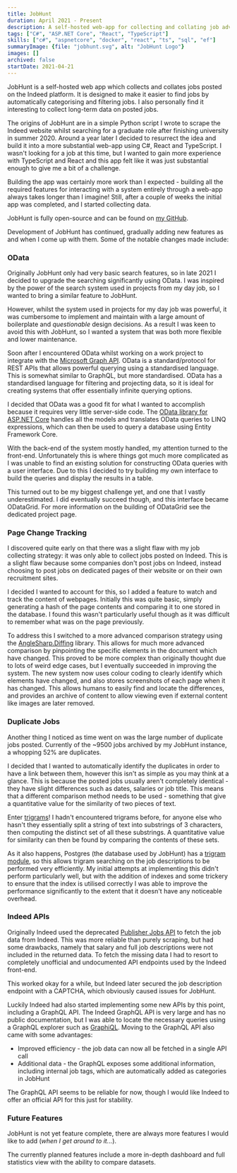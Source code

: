 ```yaml
---
title: JobHunt
duration: April 2021 - Present
description: A self-hosted web-app for collecting and collating job advertisements
tags: ["C#", "ASP.NET Core", "React", "TypeScript"]
skills: ["c#", "aspnetcore", "docker", "react", "ts", "sql", "ef"]
summaryImage: {file: "jobhunt.svg", alt: "JobHunt Logo"}
images: []
archived: false
startDate: 2021-04-21
---
```


JobHunt is a self-hosted web app which collects and collates jobs posted on the Indeed platform. It is designed to make it easier to find jobs by automatically categorising and filtering jobs. I also personally find it interesting to collect long-term data on posted jobs.

The origins of JobHunt are in a simple Python script I wrote to scrape the Indeed website whilst searching for a graduate role after finishing university in summer 2020. Around a year later I decided to resurrect the idea and build it into a more substantial web-app using C#, React and TypeScript. I wasn't looking for a job at this time, but I wanted to gain more experience with TypeScript and React and this app felt like it was just substantial enough to give me a bit of a challenge.

Building the app was certainly more work than I expected - building all the required features for interacting with a system entirely through a web-app always takes longer than I imagine! Still, after a couple of weeks the initial app was completed, and I started collecting data.

JobHunt is fully open-source and can be found on [my GitHub](https://github.com/jamerst/JobHunt).

Development of JobHunt has continued, gradually adding new features as and when I come up with them. Some of the notable changes made include:

### OData
Originally JobHunt only had very basic search features, so in late 2021 I decided to upgrade the searching significantly using OData. I was inspired by the power of the search system used in projects from my day job, so I wanted to bring a similar feature to JobHunt.

However, whilst the system used in projects for my day job was powerful, it was cumbersome to implement and maintain with a large amount of boilerplate and _questionable_ design decisions. As a result I was keen to avoid this with JobHunt, so I wanted a system that was both more flexible and lower maintenance.

Soon after I encountered OData whilst working on a work project to integrate with the [Microsoft Graph API](https://learn.microsoft.com/en-us/graph/). OData is a standard/protocol for REST APIs that allows powerful querying using a standardised language. This is somewhat similar to GraphQL, but more standardised. OData has a standardised language for filtering and projecting data, so it is ideal for creating systems that offer essentially infinite querying options.

I decided that OData was a good fit for what I wanted to accomplish because it requires very little server-side code. The [OData library for ASP.NET Core](https://github.com/OData/AspNetCoreOData) handles all the models and translates OData queries to LINQ expressions, which can then be used to query a database using Entity Framework Core.

With the back-end of the system mostly handled, my attention turned to the front-end. Unfortunately this is where things got much more complicated as I was unable to find an existing solution for constructing OData queries with a user interface. Due to this I decided to try building my own interface to build the queries and display the results in a table.

This turned out to be my biggest challenge yet, and one that I vastly underestimated. I did eventually succeed though, and this interface became ODataGrid. For more information on the building of ODataGrid see the dedicated project page.

### Page Change Tracking
I discovered quite early on that there was a slight flaw with my job collecting strategy: it was only able to collect jobs posted on Indeed. This is a slight flaw because some companies don't post jobs on Indeed, instead choosing to post jobs on dedicated pages of their website or on their own recruitment sites.

I decided I wanted to account for this, so I added a feature to watch and track the content of webpages. Initially this was quite basic, simply generating a hash of the page contents and comparing it to one stored in the database. I found this wasn't particularly useful though as it was difficult to remember what was on the page previously.

To address this I switched to a more advanced comparison strategy using the [AngleSharp.Diffing](https://github.com/AngleSharp/AngleSharp.Diffing) library. This allows for much more advanced comparison by pinpointing the specific elements in the document which have changed. This proved to be more complex than originally thought due to lots of weird edge cases, but I eventually succeeded in improving the system. The new system now uses colour coding to clearly identify which elements have changed, and also stores screenshots of each page when it has changed. This allows humans to easily find and locate the differences, and provides an archive of content to allow viewing even if external content like images are later removed.

### Duplicate Jobs
Another thing I noticed as time went on was the large number of duplicate jobs posted. Currently of the ~9500 jobs archived by my JobHunt instance, a whopping 52% are duplicates.

I decided that I wanted to automatically identify the duplicates in order to have a link between them, however this isn't as simple as you may think at a glance. This is because the posted jobs usually aren't completely identical - they have slight differences such as dates, salaries or job title. This means that a different comparison method needs to be used - something that give a quantitative value for the similarity of two pieces of text.

Enter [trigrams](https://en.wikipedia.org/wiki/Trigram_search)! I hadn't encountered trigrams before, for anyone else who hasn't they essentially split a string of text into substrings of 3 characters, then computing the distinct set of all these substrings. A quantitative value for similarity can then be found by comparing the contents of these sets.

As it also happens, Postgres (the database used by JobHunt) has a [trigram module](https://www.postgresql.org/docs/current/pgtrgm.html), so this allows trigram searching on the job descriptions to be performed very efficiently. My initial attempts at implementing this didn't perform particularly well, but with the addition of indexes and some trickery to ensure that the index is utilised correctly I was able to improve the performance significantly to the extent that it doesn't have any noticeable overhead.

### Indeed APIs
Originally Indeed used the deprecated [Publisher Jobs API](https://developer.indeed.com/docs/publisher-jobs/) to fetch the job data from Indeed. This was more reliable than purely scraping, but had some drawbacks, namely that salary and full job descriptions were not included in the returned data. To fetch the missing data I had to resort to completely unofficial and undocumented API endpoints used by the Indeed front-end.

This worked okay for a while, but Indeed later secured the job description endpoint with a CAPTCHA, which obviously caused issues for JobHunt.

Luckily Indeed had also started implementing some new APIs by this point, including a GraphQL API. The Indeed GraphQL API is very large and has no public documentation, but I was able to locate the necessary queries using a GraphQL explorer such as [GraphiQL](https://cloud.hasura.io/public/graphiql). Moving to the GraphQL API also came with some advantages:

- Improved efficiency - the job data can now all be fetched in a single API call
- Additional data - the GraphQL exposes some additional information, including internal job tags, which are automatically added as categories in JobHunt

The GraphQL API seems to be reliable for now, though I would like Indeed to offer an official API for this just for stability.

### Future Features
JobHunt is not yet feature complete, there are always more features I would like to add (_when I get around to it..._).

The currently planned features include a more in-depth dashboard and full statistics view with the ability to compare datasets.